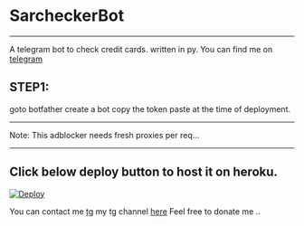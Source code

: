 # SarcheckerBot
___
A telegram bot to check credit cards. written in py.
You can find me on [telegram](https://telegram.me/SarcheckerBot)

## STEP1:
goto botfather create a bot copy the token paste at the time of deployment.
___
Note: This adblocker needs fresh proxies per req...
___

## Click below deploy button to host it on heroku.
[![Deploy](https://www.herokucdn.com/deploy/button.svg)](https://heroku.com/deploy)

You can contact me [tg](https://telegram.me/nitin181) my tg channel [here](https://telegram.me/binverse)
Feel free to donate me ..
